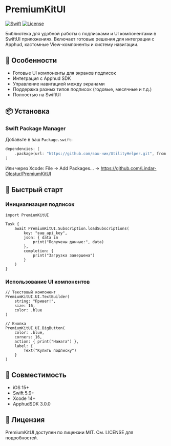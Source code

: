 # PremiumKitUI

[![Swift](https://img.shields.io/badge/Swift-5.9+-orange.svg)](https://swift.org)
[![License](https://img.shields.io/badge/License-MIT-blue.svg)](https://opensource.org/licenses/MIT)

Библиотека для удобной работы с подписками и UI компонентами в SwiftUI приложениях. Включает готовые решения для интеграции с Apphud, кастомные View-компоненты и систему навигации.

## 🌟 Особенности

- Готовые UI компоненты для экранов подписок
- Интеграция с Apphud SDK
- Управление навигацией между экранами
- Поддержка разных типов подписок (годовые, месячные и т.д.)
- Полностью на SwiftUI

## 📦 Установка

### Swift Package Manager

Добавьте в ваш `Package.swift`:

```swift
dependencies: [
    .package(url: "https://github.com/ваш-ник/UtilityHelper.git", from: "1.0.0")
]
```
Или через Xcode:
File -> Add Packages... -> https://github.com/Lindar-Olostur/PremiumKitUI

## 🚀 Быстрый старт

### Инициализация подписок
```
import PremiumKitUI

Task {
    await PremiumKitUI.Subscription.loadSubscriptions(
        key: "ваш_api_key",
        json: { data in
            print("Получены данные:", data)
        },
        completion: {
            print("Загрузка завершена")
        }
    )
}
```
### Использование UI компонентов
```
// Текстовый компонент
PremiumKitUI.UI.TextBuilder(
    string: "Привет!",
    size: 16,
    color: .blue
)

// Кнопка
PremiumKitUI.UI.BigButton(
    color: .blue,
    corners: 16,
    action: { print("Нажата") },
    label: {
        Text("Купить подписку")
    }
)
```
## 🤝 Совместимость
- iOS 15+
- Swift 5.9+
- Xcode 14+
- ApphudSDK 3.0.0
## 📄 Лицензия
PremiumKitUI доступен по лицензии MIT. См. LICENSE для подробностей.

